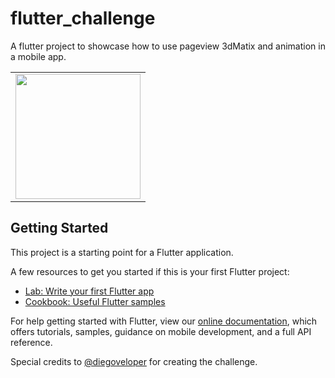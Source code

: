 # flutter_challenge

A flutter project to showcase how to use pageview 3dMatix and animation in a mobile app.

<div style="text-align: center"><table><tr>
  <td style="text-align: center">
  <a href="https://github.com/Dammyololade/flutter_animation_challenge/blob/master/demo.gif">
    <img src="https://github.com/Dammyololade/flutter_animation_challenge/blob/master/demo.gif" width="200"/></a>
</td>
</tr></table></div>

## Getting Started

This project is a starting point for a Flutter application.

A few resources to get you started if this is your first Flutter project:

- [Lab: Write your first Flutter app](https://flutter.dev/docs/get-started/codelab)
- [Cookbook: Useful Flutter samples](https://flutter.dev/docs/cookbook)

For help getting started with Flutter, view our
[online documentation](https://flutter.dev/docs), which offers tutorials,
samples, guidance on mobile development, and a full API reference.

Special credits to [@diegoveloper](https://twitter.com/diegoveloper/status/1295036096896786432?s=19) for creating the challenge.
